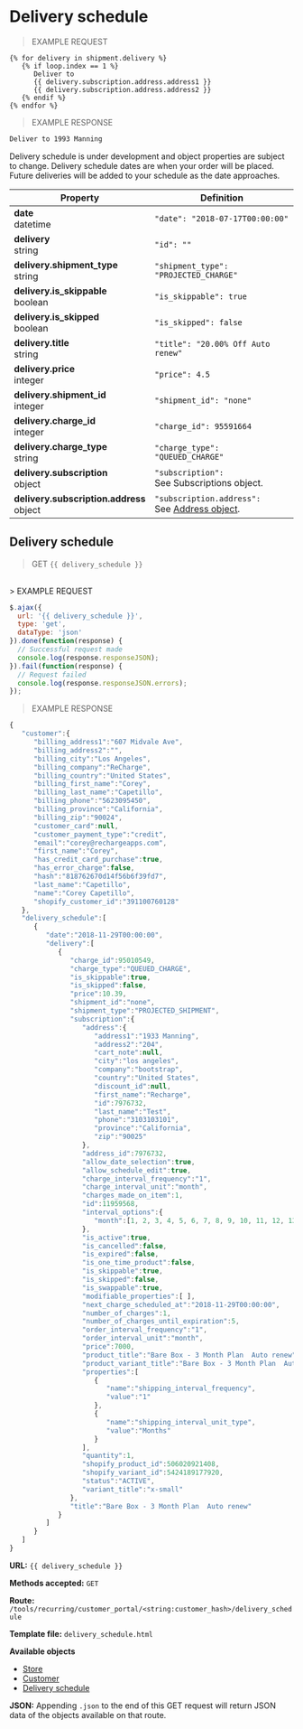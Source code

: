 # Delivery schedule

> EXAMPLE REQUEST

```liquid
{% for delivery in shipment.delivery %}
   {% if loop.index == 1 %}
      Deliver to
      {{ delivery.subscription.address.address1 }}
      {{ delivery.subscription.address.address2 }}
   {% endif %}
{% endfor %}
```

> EXAMPLE RESPONSE

```html
Deliver to 1993 Manning
```

<aside class="notice">
 Delivery schedule is under development and object properties are subject to change. Delivery schedule dates are when your order will be placed. Future deliveries will be added to your schedule as the date approaches.
</aside>

Property | Definition
--------- | -------
<b>date</b> <br> datetime| `"date": "2018-07-17T00:00:00"`<br> 
<b>delivery</b> <br> string| `"id": ""`<br> 
<b>delivery.shipment_type</b> <br> string| `"shipment_type": "PROJECTED_CHARGE"`<br> 
<b>delivery.is_skippable</b> <br> boolean| `"is_skippable": true`<br> 
<b>delivery.is_skipped</b> <br> boolean| `"is_skipped": false`<br> 
<b>delivery.title</b> <br> string| `"title": "20.00% Off Auto renew"` <br> 
<b>delivery.price</b>  <br> integer|  `"price": 4.5` <br>
<b>delivery.shipment_id</b> <br> integer| `"shipment_id": "none"`<br> 
<b>delivery.charge_id</b> <br> integer| `"charge_id": 95591664`<br> 
<b>delivery.charge_type</b> <br> string| `"charge_type": "QUEUED_CHARGE"`<br> 
<b>delivery.subscription</b> <br> object| `"subscription": `<br> See Subscriptions object.
<b>delivery.subscription.address</b> <br> object| `"subscription.address": `<br> See [Address object](#addresses).

## Delivery schedule

> GET `{{ delivery_schedule }}`
<br>
> EXAMPLE REQUEST

```javascript
$.ajax({
  url: '{{ delivery_schedule }}',
  type: 'get',
  dataType: 'json'
}).done(function(response) {
  // Successful request made
  console.log(response.responseJSON);
}).fail(function(response) {
  // Request failed
  console.log(response.responseJSON.errors);
});
```

> EXAMPLE RESPONSE

```javascript
{  
   "customer":{  
      "billing_address1":"607 Midvale Ave",
      "billing_address2":"",
      "billing_city":"Los Angeles",
      "billing_company":"ReCharge",
      "billing_country":"United States",
      "billing_first_name":"Corey",
      "billing_last_name":"Capetillo",
      "billing_phone":"5623095450",
      "billing_province":"California",
      "billing_zip":"90024",
      "customer_card":null,
      "customer_payment_type":"credit",
      "email":"corey@rechargeapps.com",
      "first_name":"Corey",
      "has_credit_card_purchase":true,
      "has_error_charge":false,
      "hash":"818762670d14f56b6f39fd7",
      "last_name":"Capetillo",
      "name":"Corey Capetillo",
      "shopify_customer_id":"391100760128"
   },
   "delivery_schedule":[  
      {  
         "date":"2018-11-29T00:00:00",
         "delivery":[  
            {  
               "charge_id":95010549,
               "charge_type":"QUEUED_CHARGE",
               "is_skippable":true,
               "is_skipped":false,
               "price":10.39,
               "shipment_id":"none",
               "shipment_type":"PROJECTED_SHIPMENT",
               "subscription":{  
                  "address":{  
                     "address1":"1933 Manning",
                     "address2":"204",
                     "cart_note":null,
                     "city":"los angeles",
                     "company":"bootstrap",
                     "country":"United States",
                     "discount_id":null,
                     "first_name":"Recharge",
                     "id":7976732,
                     "last_name":"Test",
                     "phone":"3103103101",
                     "province":"California",
                     "zip":"90025"
                  },
                  "address_id":7976732,
                  "allow_date_selection":true,
                  "allow_schedule_edit":true,
                  "charge_interval_frequency":"1",
                  "charge_interval_unit":"month",
                  "charges_made_on_item":1,
                  "id":11959568,
                  "interval_options":{  
                     "month":[1, 2, 3, 4, 5, 6, 7, 8, 9, 10, 11, 12, 13, 14, 15, 16, 17, 18, 19, 20, 21, 22, 23]
                  },
                  "is_active":true,
                  "is_cancelled":false,
                  "is_expired":false,
                  "is_one_time_product":false,
                  "is_skippable":true,
                  "is_skipped":false,
                  "is_swappable":true,
                  "modifiable_properties":[ ],
                  "next_charge_scheduled_at":"2018-11-29T00:00:00",
                  "number_of_charges":1,
                  "number_of_charges_until_expiration":5,
                  "order_interval_frequency":"1",
                  "order_interval_unit":"month",
                  "price":7000,
                  "product_title":"Bare Box - 3 Month Plan  Auto renew",
                  "product_variant_title":"Bare Box - 3 Month Plan  Auto renew - x-small",
                  "properties":[  
                     {  
                        "name":"shipping_interval_frequency",
                        "value":"1"
                     },
                     {  
                        "name":"shipping_interval_unit_type",
                        "value":"Months"
                     }
                  ],
                  "quantity":1,
                  "shopify_product_id":506020921408,
                  "shopify_variant_id":5424189177920,
                  "status":"ACTIVE",
                  "variant_title":"x-small"
               },
               "title":"Bare Box - 3 Month Plan  Auto renew"
            }
         ]
      }
   ]
}
```

**URL:** `{{ delivery_schedule }}`

**Methods accepted:** `GET`

**Route:** `/tools/recurring/customer_portal/<string:customer_hash>/delivery_schedule`

**Template file:** `delivery_schedule.html`

**Available objects**

* [Store](#shop)
* [Customer](#customers)
* [Delivery schedule](#delivery-schedule)

**JSON:** Appending `.json` to the end of this GET request will return JSON data of the objects available on that route.